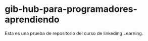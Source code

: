 # gib-hub-para-programadores-aprendiendo
Esta es una prueba de repositorio del curso de linkeding Learning. 
